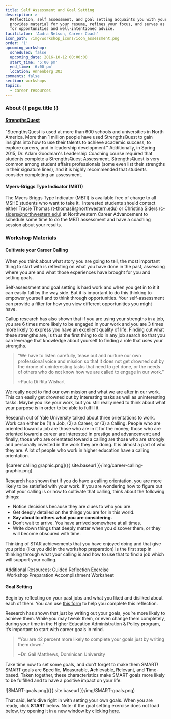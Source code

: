 ```yaml
---
title: Self Assessment and Goal Setting
description: >-
  Reflection, self assessment, and goal setting acquaints you with your value,
  provides material for your resume, refines your focus, and serves as a filter
  for opportunities and well-intentioned advice.
facilitator: 'Audra Nelson, Career Coach'
icon_path: /img/workshop_icons/icon_assessment.png
order: '1'
upcoming_workshop:
  scheduled: false
  upcoming_date: 2016-10-12 00:00:00
  start_time: '5:00 pm'
  end_time: '6:00 pm'
  location: Annenberg 303
comments: false
section: workshops
topics:
  - career resources
---
```



### About {{ page.title }}

#### []()[StrengthsQuest](http://www.strengthsquest.com/content/141728/index.aspx)

[]()"StrengthsQuest is used at more than 600 schools and universities in North America. More than 1 million people have used StrengthsQuest to gain insights into how to use their talents to achieve academic success, to explore careers, and in leadership development." Additionally, in Spring 2015, Dr. Adam Goodman's Leadership Coaching course required that students complete a StrengthsQuest Assessment. StrengthsQuest is very common among student affairs professionals (some even list their strengths in their signature lines), and it is highly recommended that students consider completing an assessment.

#### []()Myers-Briggs Type Indicator (MBTI)

The Myers Briggs Type Indicator (MBTI) is available free of charge to all MSHE students who want to take it.&nbsp; Interested students should contact either Tracie Thomas ([t-thomas8@northwestern.edu](mailto:t-thomas8@northwestern.edu)) or Christina Siders ([c-siders@northwestern.edu](mailto:c-siders@northwestern.edu)) at Northwestern Career Advancement to schedule some time to do the MBTI assessment and have a coaching session about your results.

### Workshop Materials

#### Cultivate your Career Calling

When you think about what story you are going to tell, the most important thing to start with is reflecting on what you have done in the past, assessing where you are and what those experiences have brought for you and setting goals.&nbsp;

Self-assessment and goal setting is hard work and when you get in to it it can easily fall by the way side. But it is important to do this thinking to empower yourself and to think through opportunities. Your self-assessment can provide a filter for how you view different opportunities you might have.&nbsp;

Gallup research has also shown that if you are using your strengths in a job, you are 6 times more likely to be engaged in your work and you are 3 times more likely to express you have an excellent quality of life. Finding out what these strengths are, is thus the first thing to do in any job search so that you can leverage that knowledge about yourself to finding a role that uses your strengths.

> “We have to listen carefully, tease out and nurture our own professional voice and mission so that it does not get drowned out by the drone of uninteresting tasks that need to get done, or the needs of others who do not know how we are called to engage in our work.”
>
>
> ~Paula Di Rita Wishart

We really need to find our own mission and what we are after in our work. This can easily get drowned out by interesting tasks as well as uninteresting tasks. Maybe you like your work, but you still really need to think about what your purpose is in order to be able to fulfill it.&nbsp;

Research out of Yale University talked about three orientations to work. Work can either be (1) a Job, (2) a Career, or (3) a Calling. People who are oriented toward a job are those who are in it for the money; those who are oriented toward a career are interested in prestige and advancement; and finally, those who are orientated toward a calling are those who are strongly and personally invested in the work they are doing. It is almost a part of who they are. A lot of people who work in higher education have a calling orientation.&nbsp;

![career calling graphic.png]({{ site.baseurl }}/img/career-calling-graphic.png)

Research has shown that if you do have a calling orientation, you are more likely to be satisfied with your work. If you are wondering how to figure out what your calling is or how to cultivate that calling, think about the following things:&nbsp;

* Notice decisions because they are clues to who you are.
* Get deeply detailed on the things you are for in this world.
* **Say aloud to others what you are considering.**
* Don’t wait to arrive. You have arrived somewhere at all times.
* Write down things that deeply matter when you discover them, or they will become obscured with time.

Thinking of STAR achievements that you have enjoyed doing and that give you pride (like you did in the workshop preparation) is the first step in thinking through what your calling is and how to use that to find a job which will support your calling.

Additional Resources: Guided Reflection Exercise &nbsp; &nbsp; &nbsp; &nbsp; &nbsp; &nbsp; &nbsp; &nbsp; &nbsp; &nbsp; &nbsp; &nbsp; &nbsp; &nbsp; &nbsp; &nbsp; &nbsp; &nbsp; &nbsp; &nbsp; &nbsp; &nbsp; &nbsp;Workshop Preparation Accomplishment Worksheet&nbsp;

#### Goal Setting

Begin by reflecting on your past jobs and what you liked and disliked about each of them. You can use [this form](https://northwestern.box.com/shared/static/43dx87eqnosx3syj1z9qe2cnneybbsjq.docx) to help you complete this reflection.&nbsp;

Research has shown that just by writing out your goals, you’re more likely to achieve them. While you may tweak them, or even change them completely, during your time in the Higher Education Administration & Policy program, it’s important to start with career goals in mind.&nbsp;

> “You are 42 percent more likely to complete your goals just by writing them down.”
>
>
> ~Dr. Gail Matthews, Dominican University

Take time now to set some goals, and don’t forget to make them SMART! SMART goals are&nbsp;**S**pecific, **M**easurable, **A**chievable, **R**elevant, and **T**ime-based. Taken together, these characteristics make SMART goals more likely to be fulfilled and to have a positive impact on your life.&nbsp;

![SMART-goals.png]({{ site.baseurl }}/img/SMART-goals.png)

That said, let's dive right in with setting your own goals. When you are ready, click **START** below. Note: if the goal setting exercise does not load below, try opening it in a new window by clicking [here](https://mshighered.typeform.com/to/C9zr5i).&nbsp; <!-- Change the width and height values to suit you best -->

<div class="typeform-widget" data-url="https://mshighered.typeform.com/to/C9zr5i" data-text="Goal Setting Worksheet" style="width:100%;height:500px;">&nbsp;</div>

<div class="typeform-widget" data-url="https://mshighered.typeform.com/to/C9zr5i" data-text="Goal Setting Worksheet" style="width:100%;height:500px;">&nbsp;</div>

<div class="typeform-widget" data-url="https://mshighered.typeform.com/to/C9zr5i" data-text="Goal Setting Worksheet" style="width:100%;height:500px;">&nbsp;</div>

<div class="typeform-widget" data-url="https://mshighered.typeform.com/to/C9zr5i" data-text="Goal Setting Worksheet" style="width:100%;height:500px;">&nbsp;</div>

<script>(function(){var qs,js,q,s,d=document,gi=d.getElementById,ce=d.createElement,gt=d.getElementsByTagName,id='typef_orm',b='https://s3-eu-west-1.amazonaws.com/share.typeform.com/';if(!gi.call(d,id)){js=ce.call(d,'script');js.id=id;js.src=b+'widget.js';q=gt.call(d,'script')[0];q.parentNode.insertBefore(js,q)}})()</script>

<div style="font-family: Sans-Serif;font-size: 12px;color: #999;opacity: 0.5; padding-top: 5px;">Powered by<a style="color: #999" target="_blank" href="https://www.typeform.com/examples/?utm_campaign=C9zr5i&amp;utm_source=typeform.com-4800891-Basic&amp;utm_medium=typeform&amp;utm_content=typeform-embedded-poweredbytypeform&amp;utm_term=EN">Typeform</a></div>